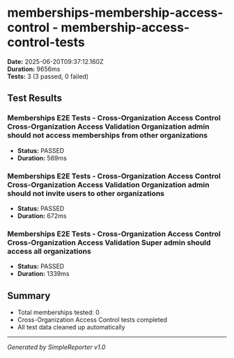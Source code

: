 # memberships-membership-access-control - membership-access-control-tests

**Date:** 2025-06-20T09:37:12.160Z  
**Duration:** 9656ms  
**Tests:** 3 (3 passed, 0 failed)

## Test Results


### Memberships E2E Tests - Cross-Organization Access Control Cross-Organization Access Validation Organization admin should not access memberships from other organizations
- **Status:** PASSED
- **Duration:** 569ms



### Memberships E2E Tests - Cross-Organization Access Control Cross-Organization Access Validation Organization admin should not invite users to other organizations
- **Status:** PASSED
- **Duration:** 672ms



### Memberships E2E Tests - Cross-Organization Access Control Cross-Organization Access Validation Super admin should access all organizations
- **Status:** PASSED
- **Duration:** 1339ms



## Summary

- Total memberships tested: 0
- Cross-Organization Access Control tests completed
- All test data cleaned up automatically

---
*Generated by SimpleReporter v1.0*
